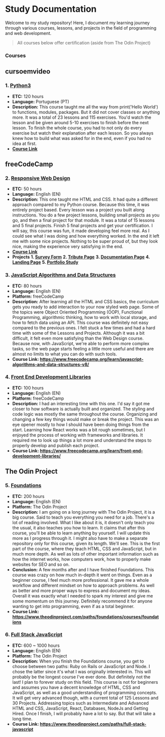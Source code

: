 # Study Documentation

Welcome to my study repository! Here, I document my learning journey through various courses, lessons, and projects in the field of programming and web development.
>All courses below offer certification (aside from The Odin Project)

### Courses
## cursoemvideo
### 1. [Python3](https://github.com/Vittv/Study/tree/main/cursoemvideo/Python)
- **ETC:** 120 hours
- **Language:** Portuguese (PT)
- **Description:** This course taught me all the way from print('Hello World') to functions, modules, packages. But it did not cover classes or anything more. It was a total of 23 lessons and 115 exercises. You'd watch the lesson and be given around 5-10 exercises to finish before the next lesson. To finish the whole course, you had to not only do every exercise but watch their explanation after each lesson. So you always knew how to build what was asked for in the end, even if you had no idea at first.
- **[Course Link](https://www.cursoemvideo.com/curso/python-3-mundo-1/)**

## freeCodeCamp
### 2. [Responsive Web Design](https://github.com/Vittv/Study/tree/main/freecodecamp/01%20-%20Responsive%20Web%20Design)
- **ETC:** 50 hours
- **Language:** English (EN)
- **Description:** This one taught me HTML and CSS. It had quite a different approach compared to my Python course. Because this time, it was entirely project based. Every lesson was a project you built along instructions. You do a few project lessons, building small projects as you go, and then a final project for that module. It was a total of 15 lessons and 5 final projects. Finish 5 final projects and get your certification. I will say, this course was fun, it made developing feel more real. As I could see what I was doing and how everything worked. In the end it left me with some nice projects. Nothing to be super proud of, but they look nice, making the experience very satisfying in the end.
- **[Course Link](https://www.freecodecamp.org/learn/2022/responsive-web-design/)**
- **Projects**
**1. [Survey Form](https://github.com/Vittv/survey-form)**
**2. [Tribute Page](https://github.com/Vittv/ada-tribute)**
**3. [Documentation Page](https://github.com/Vittv/py-doc)**
**4. [Landing Page](https://github.com/Vittv/meinl-test)**
**5. [Portfolio Study](https://github.com/Vittv/portfolio-study)**

### 3. [JavaScript Algorithms and Data Structures](https://github.com/Vittv/Study/tree/main/freecodecamp/02%20-%20JavaScript%20Algorithms%20and%20Data%20Structures)
- **ETC:** 80 hours
- **Language:** English (EN)
- **Platform:** freeCodeCamp
- **Description:** After learning all the HTML and CSS basics, the curriculum gets you ready to add interaction to your now styled web page. Some of the topics were Object Oriented Programming (OOP), Functional Programming, algorithmic thinking, how to work with local storage, and how to fetch data using an API. This course was definitely not easy compared to the previous ones. I felt stuck a few times and had a hard time with some of the Lessons and Projects. Although it was a bit difficult, it felt even more satisfying than the Web Design course. Because now, with JavaScript, we're able to perform more complex tasks, so the web page starts feeling a little more useful and there are almost no limits to what you can do with such tools.
- **Course Link: https://www.freecodecamp.org/learn/javascript-algorithms-and-data-structures-v8/**

### 4. [Front End Development Libraries](https://github.com/Vittv/Study/tree/main/freecodecamp/03%20-%20Front%20End%20Development%20Libraries)
- **ETC:** 100 hours
- **Language:** English (EN)
- **Platform:** freeCodeCamp
- **Description:** I had an interesting time with this one. I'd say it got me closer to how software is actually built and organized. The styling and code logic was mostly the same throughout the course. Organizing and changing a few key things would make or break the project. This was an eye opener mostly to how I should have been doing things from the start. Learning how React works was a bit rough sometimes, but I enjoyed the process of working with frameworks and libraries. It required me to look up things a lot more and understand the steps to properly develop and publish each project. 
- **Course Link: https://www.freecodecamp.org/learn/front-end-development-libraries/**

## The Odin Project
### 5. [Foundations](https://github.com/Vittv/Study/tree/main/theodinproject/01-foundations)
- **ETC:** 200 hours
- **Language:** English (EN)
- **Platform:** The Odin Project
- **Description:** I am going on a long journey with The Odin Project, it is a big course. Said to teach you everything you need for a job. There's a lot of reading involved. What I like about it is, it doesn't only teach you the usual, it also teaches you how to learn. It claims that after this course, you'll be able to learn anything by yourself. I will update this more as I progress through it. I might also have to make a separate repository only for this course, given its length. We'll see. This is the first part of the course, where they teach HTML, CSS and JavaScript, but in much more depth. As well as lots of other important information such as how the internet works, how computers work, how to properly make websites for SEO and so on.
- **Conclusion:** A few months after and I have finished Foundations. This course was crazy on how much in-depth it went on things. Even as a beginner course, I feel much more professional. It gave me a whole workflow and different mindset on how to approach problems. As well as better and more proper ways to express and document my ideas. Overall it was exactly what I needed to spark my interest and give me some momentum on this journey. Definitely recommend it for anyone wanting to get into programming, even if as a total beginner.
- **Course Link: https://www.theodinproject.com/paths/foundations/courses/foundations**

### 6. [Full Stack JavaScript](https://github.com/Vittv/Study/tree/main/theodinproject/02-fullstackjavascript)
- **ETC:** 600 ~ 1000 hours
- **Language:** English (EN)
- **Platform:** The Odin Project
- **Description:** When you finish the Foundations course, you get to choose between two paths: Ruby on Rails or JavaScript and Node. I chose the latter since it's what I was originally interested in. This will probably be the longest course I've ever done. But definitely not the last! I plan to forever study on this field. This course is not for beginners and assumes you have a decent knowledge of HTML, CSS and JavaScript, as well as a good understanding of programming concepts. It will get very advanced though, with a current total of 125 Lessons and 30 Projects. Addressing topics such as Intermediate and Advanced HTML and CSS, JavaScript, React, Databases, NodeJs and Getting Hired. Once I finish, I will probably have a lot to say. But that will take a long time.
- **Course Link: https://www.theodinproject.com/paths/full-stack-javascript**